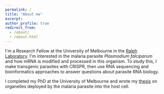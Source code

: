```yaml
---
permalink: /
title: "About me"
excerpt:
author_profile: true
redirect_from: 
  - /about/
  - /about.html
---
```

I'm a Research Fellow at the University of Melbourne in the [Ralph Laboratory](https://www.bio21.unimelb.edu.au/ralph-group). I'm interested in the malaria parasite *Plasmodium falciparum* and how mRNA is modified and processed in this organism. To study this, I make transgenic parasites with CRISPR, then use RNA sequencing and bioinformatics approaches to answer questions about parasite RNA biology. 

I completed my PhD at the University of Melbourne and wrote my [thesis](https://emchugh.io/files/2018-02-25-thesis.pdf) on organelles deployed by the malaria parasite into the host cell. 
